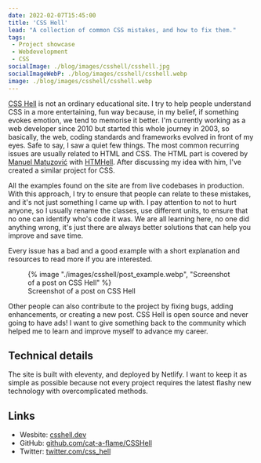 ```yaml
---
date: 2022-02-07T15:45:00
title: 'CSS Hell'
lead: "A collection of common CSS mistakes, and how to fix them."
tags:
 - Project showcase
 - Webdevelopment
 - CSS
socialImage: ./blog/images/csshell/csshell.jpg
socialImageWebP: ./blog/images/csshell/csshell.webp
image: ./blog/images/csshell/csshell.webp
---
```


[CSS Hell](https://csshell.dev/) is not an ordinary educational site. I try to help people understand CSS in a more entertaining, fun way because, in my belief, if something evokes emotion, we tend to memorise it better.
I'm currently working as a web developer since 2010 but started this whole journey in 2003, so basically, the web, coding standards and frameworks evolved in front of my eyes. Safe to say, I saw a quiet few things.
The most common recurring issues are usually related to HTML and CSS. The HTML part is covered by [Manuel Matuzović](https://front-end.social/@matuzo) with [HTMHell](https://www.htmhell.dev/). After discussing my idea with him, I've created a similar project for CSS.

All the examples found on the site are from live codebases in production. With this approach, I try to ensure that people can relate to these mistakes, and it's not just something I came up with.
I pay attention to not to hurt anyone, so I usually rename the classes, use different units, to ensure that no one can identify who's code it was. We are all learning here, no one did anything wrong, it's just there are always better solutions that can help you improve and save time.

Every issue has a bad and a good example with a short explanation and resources to read more if you are interested.
<figure>
    <picture>
        {% image "./images/csshell/post_example.webp", "Screenshot of a post on CSS Hell" %}
    </picture>
    <figcaption>Screenshot of a post on CSS Hell</figcaption>
</figure> 

Other people can also contribute to the project by fixing bugs, adding enhancements, or creating a new post. CSS Hell is open source and never going to have ads! I want to give something back to the community which helped me to learn and improve myself to advance my career.

## Technical details
The site is built with eleventy, and deployed by Netlify. I want to keep it as simple as possible because not every project requires the latest flashy new technology with overcomplicated methods. 

## Links
- Wesbite: [csshell.dev](https://csshell.dev/)
- GitHub: [github.com/cat-a-flame/CSSHell](https://github.com/cat-a-flame/CSSHell)
- Twitter: [twitter.com/css_hell](https://twitter.com/css_hell)